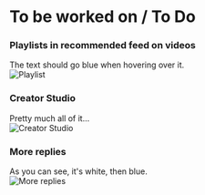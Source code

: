 # To be worked on / To Do

### Playlists in recommended feed on videos
The text should go blue when hovering over it.  
![Playlist](https://i.gyazo.com/3de8b098580925ae27ecd08d5f872cea.gif)

### Creator Studio
Pretty much all of it...  
![Creator Studio](https://i.gyazo.com/d3823e7e229ed29eeb2e1a1e625394b2.png)

### More replies
As you can see, it's white, then blue.  
![More replies](https://i.gyazo.com/ba8ea88a27785a58cd80205051e22340.gif)
